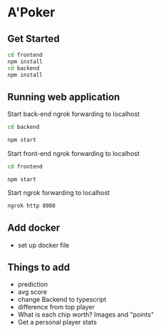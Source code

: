 # A'Poker

## Get Started

```bash
cd frontend
npm install
cd backend
npm install
```

## Running web application

Start back-end ngrok forwarding to localhost
```bash
cd backend
```
```bash
npm start
```
Start front-end ngrok forwarding to localhost
```bash
cd frontend
```
```
npm start
```

Start ngrok forwarding to localhost
```bash
ngrok http 8080
```

## Add docker
 - set up docker file

## Things to add
- prediction
- avg score
- change Backend to typescript 
- difference from top player 
- What is each chip worth? Images and "points"
- Get a personal player stats
